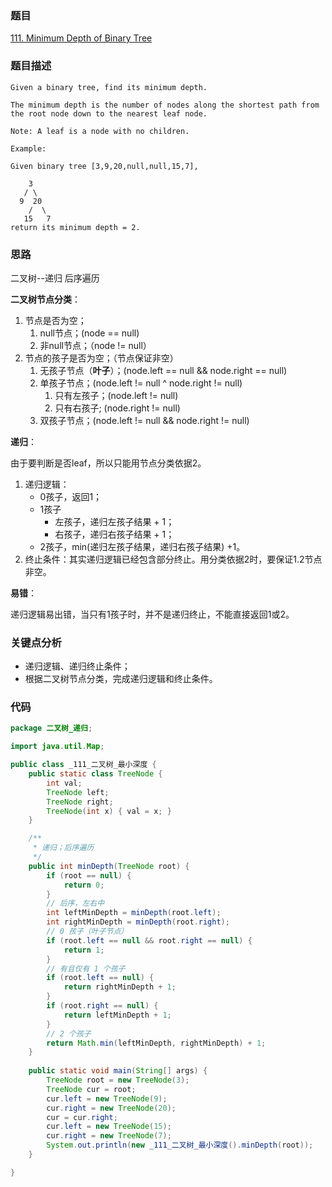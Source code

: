 ### 题目
[111. Minimum Depth of Binary Tree](https://leetcode.com/problems/minimum-depth-of-binary-tree/)
### 题目描述
```
Given a binary tree, find its minimum depth.

The minimum depth is the number of nodes along the shortest path from the root node down to the nearest leaf node.

Note: A leaf is a node with no children.

Example:

Given binary tree [3,9,20,null,null,15,7],

    3
   / \
  9  20
    /  \
   15   7
return its minimum depth = 2.
```
### 思路
二叉树--递归
后序遍历

**二叉树节点分类**：

1. 节点是否为空；
	1. null节点；(node == null)
	2. 非null节点；（node != null）
2. 节点的孩子是否为空；（节点保证非空）
	1. 无孩子节点（**叶子**）；(node.left == null && node.right == null)
	2. 单孩子节点；(node.left != null ^ node.right != null)
		1. 只有左孩子；(node.left != null)
		2. 只有右孩子; (node.right != null)
	3. 双孩子节点；(node.left != null && node.right != null)

**递归**：

由于要判断是否leaf，所以只能用节点分类依据2。  

1. 递归逻辑：
	* 0孩子，返回1；
	* 1孩子
		* 左孩子，递归左孩子结果 + 1；
		* 右孩子，递归右孩子结果 + 1；
	* 2孩子，min(递归左孩子结果，递归右孩子结果)  +1。
2. 终止条件：其实递归逻辑已经包含部分终止。用分类依据2时，要保证1.2节点非空。

**易错**：

递归逻辑易出错，当只有1孩子时，并不是递归终止，不能直接返回1或2。

### 关键点分析
* 递归逻辑、递归终止条件；
* 根据二叉树节点分类，完成递归逻辑和终止条件。

### 代码
```java
package 二叉树_递归;

import java.util.Map;

public class _111_二叉树_最小深度 {
    public static class TreeNode {
        int val;
        TreeNode left;
        TreeNode right;
        TreeNode(int x) { val = x; }
    }

    /**
     * 递归；后序遍历
     */
    public int minDepth(TreeNode root) {
        if (root == null) {
            return 0;
        }
        // 后序，左右中
        int leftMinDepth = minDepth(root.left);
        int rightMinDepth = minDepth(root.right);
        // 0 孩子（叶子节点）
        if (root.left == null && root.right == null) {
            return 1;
        }
        // 有且仅有 1 个孩子
        if (root.left == null) {
            return rightMinDepth + 1;
        }
        if (root.right == null) {
            return leftMinDepth + 1;
        }
        // 2 个孩子
        return Math.min(leftMinDepth, rightMinDepth) + 1;
    }
    
    public static void main(String[] args) {
        TreeNode root = new TreeNode(3);
        TreeNode cur = root;
        cur.left = new TreeNode(9);
        cur.right = new TreeNode(20);
        cur = cur.right;
        cur.left = new TreeNode(15);
        cur.right = new TreeNode(7);
        System.out.println(new _111_二叉树_最小深度().minDepth(root));
    }

}
```

